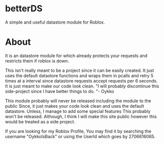 # betterDS
A simple and useful datastore module for Roblox.

# About
It is an datastore module for which already protects your requests and restricts them if roblox is down.

This isn't really meant to be a project since it can be easily created. It just uses the default datastore functions and
wraps them in pcalls and retry 5 times at a interval since datastore requests accept requests per 6 seconds. It is just meant to make
our code look clean. "I will probably discontinue this side-project since I have better things to do. "- Oykko

This module probably will never be released including the module to the public
Since, it just makes your code look clean and uses the default datastore. Unless, I manage to add some special features
This probably won't be released. Although, I think I will make this site public however this would be treated as a side project. 

If you are looking for my Roblox Profile, You may find it by searching the username "OykkoIsBack" or using the UserId which goes by 2706616065.
